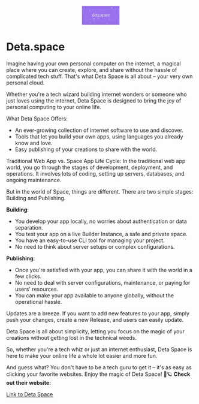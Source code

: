 <p align="center">
  <img src="/img/ff.jpg" alt="Alt Text" width="100"/>
</p>

# Deta.space



Imagine having your own personal computer on the internet, a magical place where you can create, explore, and share without the hassle of complicated tech stuff. That's what Deta Space is all about – your very own personal cloud.

Whether you're a tech wizard building internet wonders or someone who just loves using the internet, Deta Space is designed to bring the joy of personal computing to your online life.

What Deta Space Offers:

* An ever-growing collection of internet software to use and discover.
* Tools that let you build your own apps, using languages you already know and love.
* Easy publishing of your creations to share with the world.

Traditional Web App vs. Space App Life Cycle: In the traditional web app world, you go through the stages of development, deployment, and operations. It involves lots of coding, setting up servers, databases, and ongoing maintenance.

But in the world of Space, things are different. There are two simple stages: Building and Publishing.

**Building**:

* You develop your app locally, no worries about authentication or data separation.
* You test your app on a live Builder Instance, a safe and private space.
* You have an easy-to-use CLI tool for managing your project.
* No need to think about server setups or complex configurations.

**Publishing**:

* Once you're satisfied with your app, you can share it with the world in a few clicks.
* No need to deal with server configurations, maintenance, or paying for users' resources.
* You can make your app available to anyone globally, without the operational hassle.

Updates are a breeze. If you want to add new features to your app, simply push your changes, create a new Release, and users can easily update.

Deta Space is all about simplicity, letting you focus on the magic of your creations without getting lost in the technical weeds.

So, whether you're a tech whiz or just an internet enthusiast, Deta Space is here to make your online life a whole lot easier and more fun.

And guess what? You don't have to be a tech guru to get it – it's as easy as clicking your favorite websites. Enjoy the magic of Deta Space! 🚀🪐
**Check out their website:**

[Link to Deta Space](https://deta.space/)